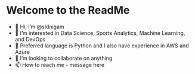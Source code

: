# Welcome to the ReadMe

- 👋 Hi, I’m @sidnigam
- 👀 I’m interested in Data Science, Sports Analytics, Machine Learning, and DevOps
- 🌱 Preferred language is Python and I also have experience in AWS and Azure
- 💞️ I’m looking to collaborate on anything
- 📫 How to reach me - message here

<!---
sidnigam/sidnigam is a ✨ special ✨ repository because its `README.md` (this file) appears on your GitHub profile.
You can click the Preview link to take a look at your changes.
--->
